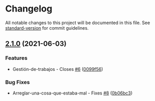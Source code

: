 # Changelog

All notable changes to this project will be documented in this file. See [standard-version](https://github.com/conventional-changelog/standard-version) for commit guidelines.

## [2.1.0](https://github.com/labs-curso-git/compartido/compare/v1.1.0...v2.1.0) (2021-06-03)


### Features

* Gestión-de-trabajos - Closes [#6](https://github.com/labs-curso-git/compartido/issues/6) ([0099f56](https://github.com/labs-curso-git/compartido/commit/0099f568c1bd8b9dc4895de09558f1d33594f53e))


### Bug Fixes

* Arreglar-una-cosa-que-estaba-mal - Fixes [#8](https://github.com/labs-curso-git/compartido/issues/8) ([0b06bc3](https://github.com/labs-curso-git/compartido/commit/0b06bc3c921fe19a91e25b9d88df323610985f33))
